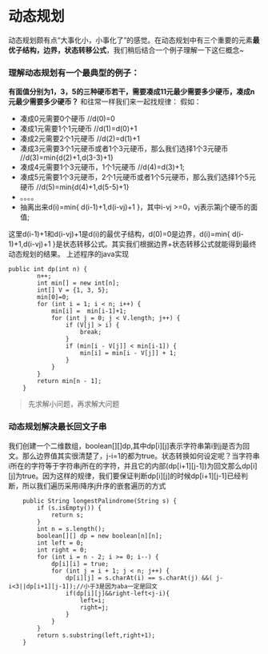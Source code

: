# 动态规划



动态规划颇有点“大事化小，小事化了”的感觉。在动态规划中有三个重要的元素**最优子结构，边界，状态转移公式**，我们稍后结合一个例子理解一下这仨概念~



### 理解动态规划有一个最典型的例子：

**有面值分别为1，3，5的三种硬币若干，需要凑成11元最少需要多少硬币，凑成n元最少需要多少硬币？**
 和往常一样我们来一起找规律：
 假如：

- 凑成0元需要0个硬币 //d(0)=0
- 凑成1元需要1个1元硬币 //d(1)=d(0)+1
- 凑成2元需要2个1元硬币 //d(2)=d(1)+1
- 凑成3元需要3个1元硬币或者1个3元硬币，那么我们选择1个3元硬币 //d(3)=min{d(2)+1,d(3-3)+1}
- 凑成4元需要1个3元硬币，1个1元硬币 //d(4)=d(3)+1;
- 凑成5元需要1个3元硬币，2个1元硬币或者1个5元硬币，那么我们选择1个5元硬币 //d(5)=min{d(4)+1,d(5-5)+1}
- 。。。。
- 抽离出来d(i)=min{ d(i-1)+1,d(i-vj)+1 }，其中i-vj >=0，vj表示第j个硬币的面值;

这里d(i-1)+1和d(i-vj)+1是d(i)的最优子结构，d(0)=0是边界，d(i)=min{ d(i-1)+1,d(i-vj)+1 }是状态转移公式。其实我们根据边界+状态转移公式就能得到最终动态规划的结果。
 上述程序的java实现

```
public int dp(int n) {
        n++;
        int min[] = new int[n];
        int[] V = {1, 3, 5};
        min[0]=0;
        for (int i = 1; i < n; i++) {
            min[i] =  min[i-1]+1;
            for (int j = 0; j < V.length; j++) {
                if (V[j] > i) {
                    break;
                }
                if (min[i - V[j]] < min[i-1]) {
                    min[i] = min[i - V[j]] + 1;
                }
            }
        }
        return min[n - 1];
    }
```



> 先求解小问题，再求解大问题



### 动态规划解决最长回文子串



我们创建一个二维数组，boolean[][]dp,其中dp[i][j]表示字符串第i到j是否为回文。那么边界值其实很清楚了，j-i=1的都为true。状态转换如何设定呢？当字符串i所在的字符等于字符串j所在的字符，并且它的内部(dp[i+1][j-1])为回文那么dp[i][j]为true。因为这样的规律，我们要保证判断dp[i][j]的时候dp[i+1][j-1]已经判断，所以我们遍历采用i降序j升序的嵌套遍历的方式

```
    public String longestPalindrome(String s) {
        if (s.isEmpty()) {
            return s;
        }
        int n = s.length();
        boolean[][] dp = new boolean[n][n];
        int left = 0;
        int right = 0;
        for (int i = n - 2; i >= 0; i--) {
            dp[i][i] = true;
            for (int j = i + 1; j < n; j++) {
                dp[i][j] = s.charAt(i) == s.charAt(j) &&( j-i<3||dp[i+1][j-1]);//小于3是因为aba一定是回文
                if(dp[i][j]&&right-left<j-i){
                    left=i;
                    right=j;
                }
            }
        }
        return s.substring(left,right+1);
    }
```